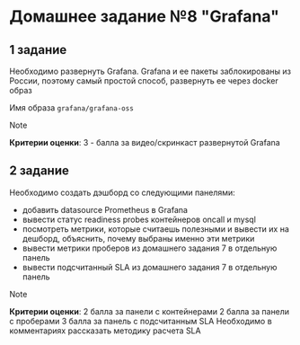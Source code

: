 # Домашнее задание №8 "Grafana"

## 1 задание

Необходимо развернуть Grafana. Grafana и ее пакеты заблокированы из России, поэтому самый простой способ, развернуть ее через docker образ

Имя образа
`grafana/grafana-oss`


> [!NOTE]
> **Критерии оценки**:
3 - балла за видео/скринкаст развернутой Grafana

## 2 задание

Необходимо создать дэшборд со следующими панелями:
* добавить datasource Prometheus в Grafana
* вывести статус readiness probes контейнеров oncall и mysql
* посмотреть метрики, которые считаешь полезными и вывести их на дешборд, объяснить, почему выбраны именно эти метрики
* вывести метрики проберов из домашнего задания 7 в отдельную панель
* вывести подсчитанный SLA из домашнего задания 7 в отдельную панель


> [!NOTE]
> **Критерии оценки**:
2 балла за панели с контейнерами
2 балла за панели с проберами
3 балла за панель с подсчитанным SLA
Необходимо в комментариях рассказать методику расчета SLA